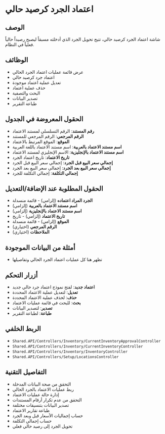 # اعتماد الجرد كرصيد حالي

## الوصف
شاشة اعتماد الجرد كرصيد حالي، تتيح تحويل الجرد الذي أدخلته مسبقاً ليصبح رصيداً حالياً فعلياً في النظام.

## الوظائف
- عرض قائمة عمليات اعتماد الجرد الحالي
- اعتماد جرد كرصيد حالي
- تعديل عملية اعتماد موجودة
- حذف عملية اعتماد
- البحث والتصفية
- تصدير البيانات
- طباعة التقرير

## الحقول المعروضة في الجدول
- **رقم المستند**: الرقم التسلسلي لمستند الاعتماد
- **الرقم المرجعي**: الرقم المرجعي للمستند
- **الموقع**: الموقع المرتبط بالاعتماد
- **اسم مستند الاعتماد بالعربية**: اسم مستند الاعتماد باللغة العربية
- **اسم مستند الاعتماد بالإنجليزية**: الاسم الإنجليزي لمستند الاعتماد
- **تاريخ الاعتماد**: تاريخ اعتماد الجرد
- **إجمالي سعر البيع قبل الجرد**: إجمالي سعر البيع قبل الجرد
- **إجمالي سعر البيع بعد الجرد**: إجمالي سعر البيع بعد الجرد
- **إجمالي التكلفة**: إجمالي التكلفة للجرد

## الحقول المطلوبة عند الإضافة/التعديل
- **الجرد المراد اعتماده** (إلزامي) - قائمة منسدلة
- **اسم مستند الاعتماد بالعربية** (إلزامي)
- **اسم مستند الاعتماد بالإنجليزية** (إلزامي)
- **تاريخ الاعتماد** (إلزامي) - تاريخ
- **الموقع** (إلزامي) - قائمة منسدلة
- **الرقم المرجعي** (اختياري)
- **الملاحظات** (اختياري)

## أمثلة من البيانات الموجودة
- تظهر هنا كل عمليات اعتماد الجرد الحالي وتفاصيلها

## أزرار التحكم
- **اعتماد جديد**: لفتح نموذج اعتماد جرد حالي جديد
- **تعديل**: لتعديل عملية الاعتماد المحددة
- **حذف**: لحذف عملية الاعتماد المحددة
- **بحث**: للبحث في قائمة عمليات الاعتماد
- **تصدير**: لتصدير البيانات
- **طباعة**: لطباعة التقرير

## الربط الخلفي
- `Shared.API/Controllers/Inventory/CurrentInventoryApprovalController`
- `Shared.API/Controllers/Inventory/CurrentInventoryController`
- `Shared.API/Controllers/Inventory/InventoryController`
- `Shared.API/Controllers/Setup/LocationsController`

## التفاصيل التقنية
- التحقق من صحة البيانات المدخلة
- ربط عمليات الاعتماد بالجرد الحالي
- إدارة حالة عمليات الاعتماد
- التحقق من عدم تكرار أرقام المستندات
- تصدير البيانات بتنسيقات مختلفة
- طباعة تقارير الاعتماد
- حساب إجماليات الأسعار قبل وبعد الجرد
- حساب إجمالي التكلفة
- تحويل الجرد إلى رصيد حالي فعلي
